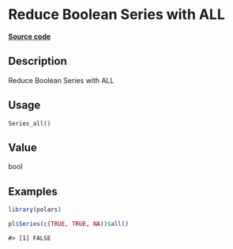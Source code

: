 
# Reduce Boolean Series with ALL

[**Source code**](https://github.com/pola-rs/r-polars/tree/3908b5beab9ec917b825bad8f9a820caad37cb4a/R/series__series.R#L524)

## Description

Reduce Boolean Series with ALL

## Usage

<pre><code class='language-R'>Series_all()
</code></pre>

## Value

bool

## Examples

``` r
library(polars)

pl$Series(c(TRUE, TRUE, NA))$all()
```

    #> [1] FALSE
